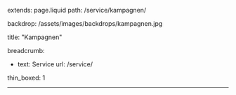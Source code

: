 extends: page.liquid
path: /service/kampagnen/

backdrop: /assets/images/backdrops/kampagnen.jpg

title: "Kampagnen"

breadcrumb:
 - text: Service
   url: /service/

thin_boxed: 1

---
